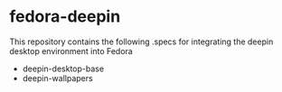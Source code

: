 # fedora-deepin

This repository contains the following .specs for integrating the deepin desktop environment into Fedora
* deepin-desktop-base
* deepin-wallpapers